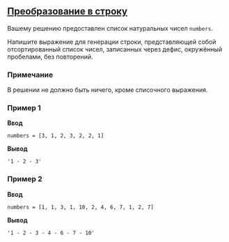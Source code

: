 ## [Преобразование в строку](../../../solutions/3.3/33_i.py)

Вашему решению предоставлен список натуральных чисел `numbers`.

Напишите выражение для генерации строки, представляющей собой отсортированный список чисел, записанных через дефис, окружённый пробелами, без повторений.

### Примечание

В решении не должно быть ничего, кроме списочного выражения.

### Пример 1

**Ввод**
```plaintext
numbers = [3, 1, 2, 3, 2, 2, 1]
```

**Вывод**
```plaintext
'1 - 2 - 3'
```

### Пример 2

**Ввод**
```plaintext
numbers = [1, 1, 3, 1, 10, 2, 4, 6, 7, 1, 2, 7]
```

**Вывод**
```plaintext
'1 - 2 - 3 - 4 - 6 - 7 - 10'
```